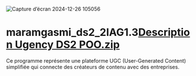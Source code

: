 ![Capture d’écran 2024-12-26 105056](https://github.com/user-attachments/assets/b0b14d7d-e4df-44e1-8c0f-3c5c30cfcfaa)

# maramgasmi_ds2_2IAG1.3[Description Ugency DS2 POO.zip](https://github.com/user-attachments/files/18247759/Description.Ugency.DS2.POO.zip)
 Ce programme représente une plateforme UGC (User-Generated Content) simplifiée qui connecte des créateurs de contenu avec des entreprises. 
